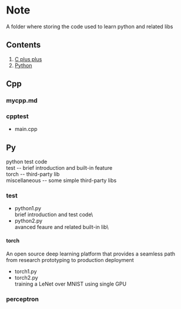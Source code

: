 # Note
A folder where storing the code used to learn python and related libs
## Contents
1. [C plus plus](#Cpp)
2. [Python](#Py)
## Cpp
### mycpp.md
### cpptest
* main.cpp
## Py
python test code\
test -- brief introduction and built-in feature\
torch  -- third-party lib\
miscellaneous -- some simple third-party libs
### test
* python1.py\
brief introduction and test code\
* python2.py\
avanced feaure and related built-in lib\
#### torch
An open source deep learning platform that provides a seamless path\
from research prototyping to production deployment
* torch1.py
* torch2.py\
training a LeNet over MNIST using single GPU
### perceptron 